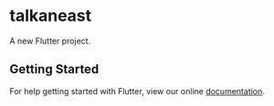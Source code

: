 # talkaneast

A new Flutter project.

## Getting Started

For help getting started with Flutter, view our online
[documentation](https://flutter.io/).
